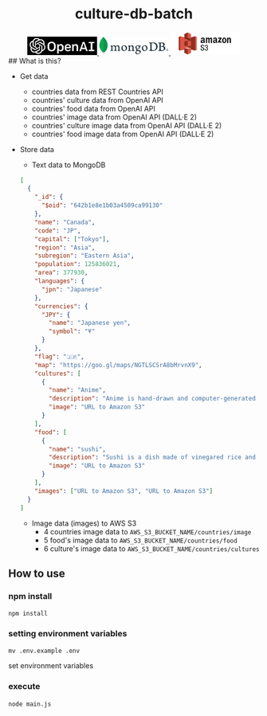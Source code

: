 <div align="center">

# culture-db-batch

  <a href="https://openai.com/" target="_blank">
    <img width="140" alt="OpenAI-logo" src="README/OpenAI.png" />
  </a>
  <a href="https://mongodb.com/" target="_blank">
    <img width="140" alt="mongoDB-logo" src="README/mongoDB.png" />
  </a>
  <a href="https://aws.amazon.com/s3/" target="_blank">
    <img width="140" alt="S3-logo" src="README/S3.png" />
  </a>
</div>
## What is this?

- Get data

  - countries data from REST Countries API
  - countries' culture data from OpenAI API
  - countries' food data from OpenAI API
  - countries' image data from OpenAI API (DALL·E 2)
  - countries' culture image data from OpenAI API (DALL·E 2)
  - countries' food image data from OpenAI API (DALL·E 2)

- Store data

  - Text data to MongoDB

  ```json
  [
    {
      "_id": {
        "$oid": "642b1e8e1b03a4509ca99130"
      },
      "name": "Canada",
      "code": "JP",
      "capital": ["Tokyo"],
      "region": "Asia",
      "subregion": "Eastern Asia",
      "population": 125836021,
      "area": 377930,
      "languages": {
        "jpn": "Japanese"
      },
      "currencies": {
        "JPY": {
          "name": "Japanese yen",
          "symbol": "¥"
        }
      },
      "flag": "🇯🇵",
      "map": "https://goo.gl/maps/NGTLSCSrA8bMrvnX9",
      "cultures": [
        {
          "name": "Anime",
          "description": "Anime is hand-drawn and computer-generated animation originating from Japan.",
          "image": "URL to Amazon S3"
        }
      ],
      "food": [
        {
          "name": "sushi",
          "description": "Sushi is a dish made of vinegared rice and seafood or vegetables.",
          "image": "URL to Amazon S3"
        }
      ],
      "images": ["URL to Amazon S3", "URL to Amazon S3"]
    }
  ]
  ```

  - Image data (images) to AWS S3
    - 4 countries image data to `AWS_S3_BUCKET_NAME/countries/image`
    - 5 food's image data to `AWS_S3_BUCKET_NAME/countries/food`
    - 6 culture's image data to `AWS_S3_BUCKET_NAME/countries/cultures`

## How to use

### npm install

```
npm install
```

### setting environment variables

```
mv .env.example .env
```

set environment variables

### execute

```
node main.js
```
